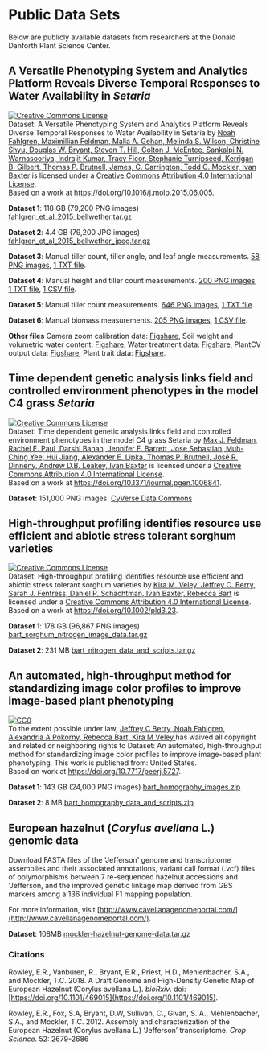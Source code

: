 # Public Data Sets

Below are publicly available datasets from researchers at the Donald Danforth Plant Science Center.

## A Versatile Phenotyping System and Analytics Platform Reveals Diverse Temporal Responses to Water Availability in *Setaria*

<a rel="license" href="https://creativecommons.org/licenses/by/4.0/"><img alt="Creative Commons License" style="border-width:0" src="https://i.creativecommons.org/l/by/4.0/88x31.png" /></a><br /><span xmlns:dct="https://purl.org/dc/terms/" href="https://purl.org/dc/dcmitype/Dataset" property="dct:title" rel="dct:type">Dataset: A Versatile Phenotyping System and Analytics Platform Reveals Diverse Temporal Responses to Water Availability in Setaria</span> by <a xmlns:cc="https://creativecommons.org/ns#" href="https://datasci.danforthcenter.org/data" property="cc:attributionName" rel="cc:attributionURL">Noah Fahlgren, Maximillian Feldman, Malia A. Gehan, Melinda S. Wilson, Christine Shyu, Douglas W. Bryant, Steven T. Hill, Colton J. McEntee, Sankalpi N. Warnasooriya, Indrajit Kumar, Tracy Ficor, Stephanie Turnipseed, Kerrigan B. Gilbert, Thomas P. Brutnell, James, C. Carrington, Todd C. Mockler, Ivan Baxter</a> is licensed under a <a rel="license" href="https://creativecommons.org/licenses/by/4.0/">Creative Commons Attribution 4.0 International License</a>.<br />Based on a work at <a xmlns:dct="https://purl.org/dc/terms/" href="https://doi.org/10.1016/j.molp.2015.06.005" rel="dct:source">https://doi.org/10.1016/j.molp.2015.06.005</a>.

**Dataset 1**: 118 GB (79,200 PNG images) [fahlgren_et_al_2015_bellwether.tar.gz](../datasets/fahlgren_et_al_2015_bellwether.tar.gz)

**Dataset 2**: 4.4 GB (79,200 JPG images) [fahlgren_et_al_2015_bellwether_jpeg.tar.gz](../datasets/fahlgren_et_al_2015_bellwether_jpeg.tar.gz)

**Dataset 3**: Manual tiller count, tiller angle, and leaf angle measurements. [58 PNG images](https://ndownloader.figshare.com/articles/1327642/versions/1), [1 TXT file](https://ndownloader.figshare.com/files/1938817).

**Dataset 4**: Manual height and tiller count measurements. [200 PNG images](https://ndownloader.figshare.com/articles/1325267/versions/3), [1 TXT file](https://ndownloader.figshare.com/files/3255953), [1 CSV file](https://ndownloader.figshare.com/files/2084104).

**Dataset 5**: Manual tiller count measurements. [646 PNG images](https://ndownloader.figshare.com/articles/1327451/versions/1), [1 TXT file](https://ndownloader.figshare.com/files/3255950).

**Dataset 6**: Manual biomass measurements. [205 PNG images](https://ndownloader.figshare.com/articles/1327636/versions/1), [1 CSV file](https://ndownloader.figshare.com/files/2084103).

**Other files** Camera zoom calibration data: [Figshare](https://ndownloader.figshare.com/files/2084101), Soil weight and volumetric water content: [Figshare](https://ndownloader.figshare.com/files/2084096), Water treatment data: [Figshare](https://ndownloader.figshare.com/files/3255965), PlantCV output data: [Figshare](https://ndownloader.figshare.com/files/2084100), Plant trait data: [Figshare](https://ndownloader.figshare.com/files/2084098).

## Time dependent genetic analysis links field and controlled environment phenotypes in the model C4 grass *Setaria*

<a rel="license" href="https://creativecommons.org/licenses/by/4.0/"><img alt="Creative Commons License" style="border-width:0" src="https://i.creativecommons.org/l/by/4.0/88x31.png" /></a><br /><span xmlns:dct="https://purl.org/dc/terms/" href="https://purl.org/dc/dcmitype/Dataset" property="dct:title" rel="dct:type">Dataset: Time dependent genetic analysis links field and controlled environment phenotypes in the model C4 grass Setaria</span> by <a xmlns:cc="https://creativecommons.org/ns#" href="https://datasci.danforthcenter.org/data" property="cc:attributionName" rel="cc:attributionURL">Max J. Feldman, Rachel E. Paul, Darshi Banan, Jennifer F. Barrett, Jose Sebastian, Muh-Ching Yee, Hui Jiang, Alexander E. Lipka, Thomas P. Brutnell, José R. Dinneny, Andrew D.B. Leakey, Ivan Baxter</a> is licensed under a <a rel="license" href="https://creativecommons.org/licenses/by/4.0/">Creative Commons Attribution 4.0 International License</a>.<br />Based on a work at <a xmlns:dct="https://purl.org/dc/terms/" href="https://doi.org/10.1371/journal.pgen.1006841" rel="dct:source">https://doi.org/10.1371/journal.pgen.1006841</a>.

**Dataset**: 151,000 PNG images. [CyVerse Data Commons](http://datacommons.cyverse.org/browse/iplant/home/shared/danforth_center/SetariaRILDrought1)

## High-throughput profiling identifies resource use efficient and abiotic stress tolerant sorghum varieties

<a rel="license" href="https://creativecommons.org/licenses/by/4.0/"><img alt="Creative Commons License" style="border-width:0" src="https://i.creativecommons.org/l/by/4.0/88x31.png" /></a><br /><span xmlns:dct="https://purl.org/dc/terms/" href="https://purl.org/dc/dcmitype/Dataset" property="dct:title" rel="dct:type">Dataset: High-throughput profiling identifies resource use efficient and abiotic stress tolerant sorghum varieties</span> by <a xmlns:cc="https://creativecommons.org/ns#" href="https://datasco.danforthcenter.org/data" property="cc:attributionName" rel="cc:attributionURL">Kira M. Veley, Jeffrey C. Berry, Sarah J. Fentress, Daniel P. Schachtman, Ivan Baxter, Rebecca Bart</a> is licensed under a <a rel="license" href="https://creativecommons.org/licenses/by/4.0/">Creative Commons Attribution 4.0 International License</a>.<br />Based on a work at <a xmlns:dct="https://purl.org/dc/terms/" href="https://doi.org/10.1002/pld3.23" rel="dct:source">https://doi.org/10.1002/pld3.23</a>.

**Dataset 1**: 178 GB (96,867 PNG images) [bart_sorghum_nitrogen_image_data.tar.gz](../datasets/bart_sorghum_nitrogen_image_data.tar.gz) 

**Dataset 2**: 231 MB [bart_nitrogen_data_and_scripts.tar.gz](../datasets/bart_nitrogen_data_and_scripts.tar.gz)

## An automated, high-throughput method for standardizing image color profiles to improve image-based plant phenotyping

<p xmlns:dct="http://purl.org/dc/terms/" xmlns:vcard="http://www.w3.org/2001/vcard-rdf/3.0#">
    <a rel="license" href="http://creativecommons.org/publicdomain/zero/1.0/">
        <img src="http://i.creativecommons.org/p/zero/1.0/88x31.png" style="border-style: none;" alt="CC0" />
    </a>
    <br />
    To the extent possible under law,
    <a rel="dct:publisher" href="https://datasci.danforthcenter.org/data">
        <span property="dct:title">Jeffrey C Berry, Noah Fahlgren, Alexandria A Pokorny, Rebecca Bart, Kira M Veley</span>
    </a>
    has waived all copyright and related or neighboring rights to
    <span property="dct:title">Dataset: An automated, high-throughput method for standardizing image color profiles to improve image-based plant phenotyping</span>.
    This work is published from:
    <span property="vcard:Country" datatype="dct:ISO3166" content="US" about="https://doi.org/10.7717/peerj.5727">United States</span>.<br />
    Based on work at <a xmlns:dct="https://purl.org/dc/terms/" href="https://doi.org/10.7717/peerj.5727" rel="dct:source">https://doi.org/10.7717/peerj.5727</a>.
</p>

**Dataset 1**: 143 GB (24,000 PNG images) [bart_homography_images.zip](../datasets/bart_homography_images.zip)

**Dataset 2**: 8 MB [bart_homography_data_and_scripts.zip](../datasets/bart_homography_data_and_scripts.zip)

## European hazelnut (*Corylus avellana* L.) genomic data

Download FASTA files of the 'Jefferson' genome and transcriptome assemblies and their associated annotations, variant call format (.vcf) files of polymorphisms between 7 re-sequenced hazelnut accessions and 'Jefferson, and the improved genetic linkage map derived from GBS markers among a 136 individual F1 mapping population.

For more information, visit [http://www.cavellanagenomeportal.com/](http://www.cavellanagenomeportal.com/).

**Dataset**: 108MB [mockler-hazelnut-genome-data.tar.gz](../datasets/mockler-hazelnut-genome-data.tar.gz)

### Citations

Rowley, E.R., Vanburen, R., Bryant, E.R., Priest, H.D., Mehlenbacher, S.A., and Mockler, T.C. 2018. A Draft Genome and High-Density Genetic Map of European Hazelnut (Corylus avellana L.). *bioRxiv*. doi: [https://doi.org/10.1101/469015](https://doi.org/10.1101/469015).

Rowley, E.R., Fox, S.A, Bryant, D.W, Sullivan, C., Givan, S. A., Mehlenbacher, S.A., and Mockler, T.C. 2012.  Assembly and characterization of the European Hazelnut (Corylus avellana L.) ‘Jefferson’ transcriptome.  *Crop Science*. 52: 2679-2686
